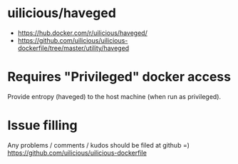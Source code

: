 # uilicious/haveged

+ https://hub.docker.com/r/uilicious/haveged/
+ https://github.com/uilicious/uilicious-dockerfile/tree/master/utility/haveged

# Requires "Privileged" docker access

Provide entropy (haveged) to the host machine (when run as privileged).

# Issue filling

Any problems / comments / kudos should be filed at github =)
https://github.com/uilicious/uilicious-dockerfile
